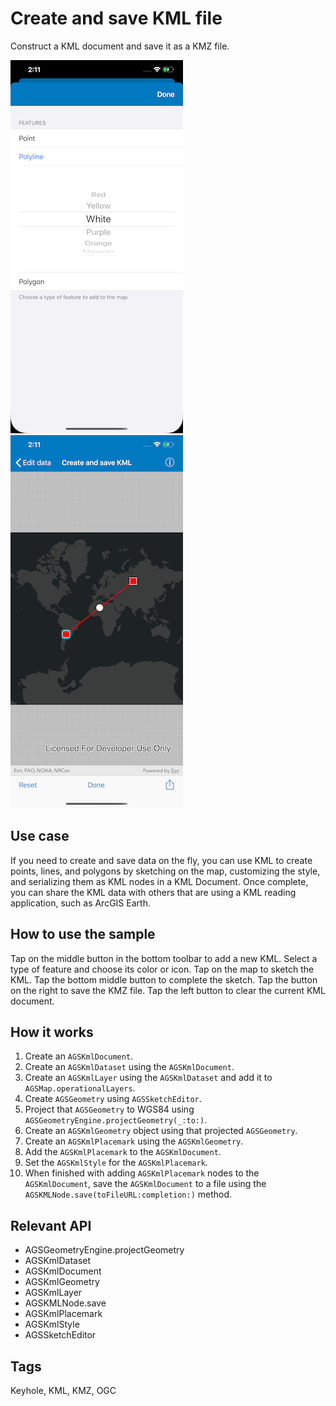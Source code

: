 # Create and save KML file

Construct a KML document and save it as a KMZ file.

![KML style settings](create-save-kml-1.png)
![Sketching a KML](create-save-kml-2.png)

## Use case

If you need to create and save data on the fly, you can use KML to create points, lines, and polygons by sketching on the map, customizing the style, and serializing them as KML nodes in a KML Document. Once complete, you can share the KML data with others that are using a KML reading application, such as ArcGIS Earth.

## How to use the sample

Tap on the middle button in the bottom toolbar to add a new KML. Select a type of feature and choose its color or icon. Tap on the map to sketch the KML. Tap the bottom middle button to complete the sketch. Tap the button on the right to save the KMZ file. Tap the left button to clear the current KML document.

## How it works

1. Create an `AGSKmlDocument`.
2. Create an `AGSKmlDataset` using the `AGSKmlDocument`.
3. Create an `AGSKmlLayer` using the `AGSKmlDataset` and add it to `AGSMap.operationalLayers`.
4. Create `AGSGeometry` using `AGSSketchEditor`.
5. Project that `AGSGeometry` to WGS84 using `AGSGeometryEngine.projectGeometry(_:to:)`.
6. Create an `AGSKmlGeometry` object using that projected `AGSGeometry`.
7. Create an `AGSKmlPlacemark` using the `AGSKmlGeometry`.
8. Add the `AGSKmlPlacemark` to the `AGSKmlDocument`.
9. Set the `AGSKmlStyle` for the `AGSKmlPlacemark`.
10. When finished with adding `AGSKmlPlacemark` nodes to the `AGSKmlDocument`, save the `AGSKmlDocument` to a file using the `AGSKMLNode.save(toFileURL:completion:)` method.

## Relevant API

* AGSGeometryEngine.projectGeometry
* AGSKmlDataset
* AGSKmlDocument
* AGSKmlGeometry
* AGSKmlLayer
* AGSKMLNode.save
* AGSKmlPlacemark
* AGSKmlStyle
* AGSSketchEditor

## Tags

Keyhole, KML, KMZ, OGC

